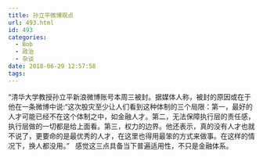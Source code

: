 ```yaml
---
title: 孙立平微博观点
url: 493.html
id: 493
categories:
  - Bob
  - 政治
  - 杂谈
date: 2018-06-29 12:57:58
tags:
---
```


“清华大学教授孙立平新浪微博账号本周三被封。据媒体人称，被封的原因或在于他在一条微博中说:“这次股灾至少让人们看到这种体制的三个局限：第一，最好的人才可能已经不在这个体制之中，如金融人才。第二，无法保障执行层的责任感，执行层做的一切都是给上面看。第三，权力的边界。他还表示，真的没有人才也就不说了，更要命的是最优秀的人才，在这里也得用最笨的方式来做事。在这样的情况下，换人都没用。”   感觉这三点具备当下普遍适用性，不只是金融体系。